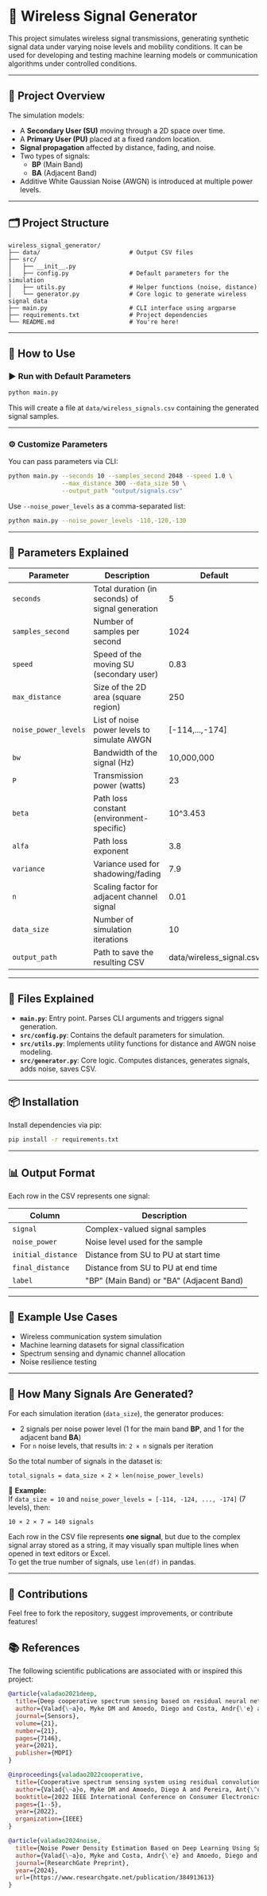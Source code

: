 # 📡 Wireless Signal Generator

This project simulates wireless signal transmissions, generating synthetic signal data under varying noise levels and mobility conditions. It can be used for developing and testing machine learning models or communication algorithms under controlled conditions.

---

## 🧠 Project Overview

The simulation models:

- A **Secondary User (SU)** moving through a 2D space over time.
- A **Primary User (PU)** placed at a fixed random location.
- **Signal propagation** affected by distance, fading, and noise.
- Two types of signals:
  - **BP** (Main Band)
  - **BA** (Adjacent Band)
- Additive White Gaussian Noise (AWGN) is introduced at multiple power levels.

---

## 🗂️ Project Structure

```
wireless_signal_generator/
├── data/                         # Output CSV files
├── src/
│   ├── __init__.py
│   ├── config.py                 # Default parameters for the simulation
│   ├── utils.py                  # Helper functions (noise, distance)
│   └── generator.py              # Core logic to generate wireless signal data
├── main.py                       # CLI interface using argparse
├── requirements.txt              # Project dependencies
└── README.md                     # You're here!
```

---

## 🚀 How to Use

### ▶️ Run with Default Parameters

```bash
python main.py
```

This will create a file at `data/wireless_signals.csv` containing the generated signal samples.

---

### ⚙️ Customize Parameters

You can pass parameters via CLI:

```bash
python main.py --seconds 10 --samples_second 2048 --speed 1.0 \
               --max_distance 300 --data_size 50 \
               --output_path "output/signals.csv"
```

Use `--noise_power_levels` as a comma-separated list:

```bash
python main.py --noise_power_levels -110,-120,-130
```

---

## 🔧 Parameters Explained

| Parameter            | Description                                                              | Default          |
|----------------------|--------------------------------------------------------------------------|------------------|
| `seconds`            | Total duration (in seconds) of signal generation                         | 5                |
| `samples_second`     | Number of samples per second                                             | 1024             |
| `speed`              | Speed of the moving SU (secondary user)                                  | 0.83             |
| `max_distance`       | Size of the 2D area (square region)                                      | 250              |
| `noise_power_levels` | List of noise power levels to simulate AWGN                              | [-114,...,-174]  |
| `bw`                 | Bandwidth of the signal (Hz)                                              | 10,000,000       |
| `P`                  | Transmission power (watts)                                                | 23               |
| `beta`               | Path loss constant (environment-specific)                                | 10^3.453         |
| `alfa`               | Path loss exponent                                                        | 3.8              |
| `variance`           | Variance used for shadowing/fading                                       | 7.9              |
| `n`                  | Scaling factor for adjacent channel signal                               | 0.01             |
| `data_size`          | Number of simulation iterations                                           | 10               |
| `output_path`        | Path to save the resulting CSV                                            | data/wireless_signal.csv |

---

## 📂 Files Explained

- **`main.py`**: Entry point. Parses CLI arguments and triggers signal generation.
- **`src/config.py`**: Contains the default parameters for simulation.
- **`src/utils.py`**: Implements utility functions for distance and AWGN noise modeling.
- **`src/generator.py`**: Core logic. Computes distances, generates signals, adds noise, saves CSV.

---

## 📦 Installation

Install dependencies via pip:

```bash
pip install -r requirements.txt
```

---

## 📊 Output Format

Each row in the CSV represents one signal:

| Column           | Description                                  |
|------------------|----------------------------------------------|
| `signal`         | Complex-valued signal samples                |
| `noise_power`    | Noise level used for the sample              |
| `initial_distance`| Distance from SU to PU at start time        |
| `final_distance` | Distance from SU to PU at end time           |
| `label`          | "BP" (Main Band) or "BA" (Adjacent Band)     |

---

## 🧪 Example Use Cases

- Wireless communication system simulation
- Machine learning datasets for signal classification
- Spectrum sensing and dynamic channel allocation
- Noise resilience testing



---

## 🔢 How Many Signals Are Generated?

For each simulation iteration (`data_size`), the generator produces:

- 2 signals per noise power level (1 for the main band **BP**, and 1 for the adjacent band **BA**)
- For `n` noise levels, that results in: `2 × n` signals per iteration

So the total number of signals in the dataset is:

```
total_signals = data_size × 2 × len(noise_power_levels)
```

📝 **Example:**  
If `data_size = 10` and `noise_power_levels = [-114, -124, ..., -174]` (7 levels), then:
```
10 × 2 × 7 = 140 signals
```

Each row in the CSV file represents **one signal**, but due to the complex signal array stored as a string, it may visually span multiple lines when opened in text editors or Excel.  
To get the true number of signals, use `len(df)` in pandas.



---

## 🤝 Contributions

Feel free to fork the repository, suggest improvements, or contribute features!


## 📚 References

The following scientific publications are associated with or inspired this project:

```bibtex
@article{valadao2021deep,
  title={Deep cooperative spectrum sensing based on residual neural network using feature extraction and random forest classifier},
  author={Valad{\~a}o, Myke DM and Amoedo, Diego and Costa, Andr{\'e} and Carvalho, Celso and Sabino, Waldir},
  journal={Sensors},
  volume={21},
  number={21},
  pages={7146},
  year={2021},
  publisher={MDPI}
}

@inproceedings{valadao2022cooperative,
  title={Cooperative spectrum sensing system using residual convolutional neural network},
  author={Valad{\~a}o, Myke DM and Amoedo, Diego A and Pereira, Ant{\^o}nio MC and Tavares, Samuel A and Furtado, Rafael S and Carvalho, Celso B and Da Costa, Andr{\'e} LA and J{\'u}nior, Waldir SS},
  booktitle={2022 IEEE International Conference on Consumer Electronics (ICCE)},
  pages={1--5},
  year={2022},
  organization={IEEE}
}

@article{valadao2024noise,
  title={Noise Power Density Estimation Based on Deep Learning Using Spectrograms Extracted from Wireless Signals},
  author={Valad{\~a}o, Myke and Costa, Andr{\'e} and Amoedo, Diego and Carvalho, Celso},
  journal={ResearchGate Preprint},
  year={2024},
  url={https://www.researchgate.net/publication/384913613}
}

